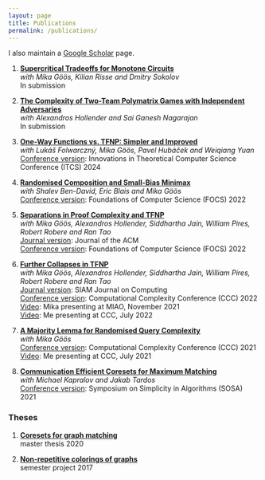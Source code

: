```yaml
---
layout: page
title: Publications
permalink: /publications/
---
```


I also maintain a [Google Scholar](https://scholar.google.com/citations?user=zDr2oZYAAAAJ) page.

1. **[Supercritical Tradeoffs for Monotone Circuits](https://arxiv.org/abs/2411.14268)**  
   _with Mika Göös, Kilian Risse and Dmitry Sokolov_  
   In submission

2. **[The Complexity of Two-Team Polymatrix Games with Independent Adversaries](https://arxiv.org/abs/2409.07398)**  
   _with Alexandros Hollender and Sai Ganesh Nagarajan_  
   In submission

3. **[One-Way Functions vs. TFNP: Simpler and Improved](https://eprint.iacr.org/2023/945)**  
   _with Lukáš Folwarczný, Mika Göös, Pavel Hubáček and Weiqiang Yuan_  
   [Conference version](https://drops.dagstuhl.de/entities/document/10.4230/LIPIcs.ITCS.2024.50): Innovations in Theoretical Computer Science Conference (ITCS) 2024

4. **[Randomised Composition and Small-Bias Minimax](https://eccc.weizmann.ac.il/report/2022/112/)**  
   _with Shalev Ben-David, Eric Blais and Mika Göös_  
   [Conference version](https://www.computer.org/csdl/proceedings-article/focs/2022/551900a624/1JtvLg7Yvba): Foundations of Computer Science (FOCS) 2022

5. **[Separations in Proof Complexity and TFNP](https://eccc.weizmann.ac.il/report/2022/058/)**  
   _with Mika Göös, Alexandros Hollender, Siddhartha Jain, William Pires, Robert Robere and Ran Tao_  
   [Journal version](https://dl.acm.org/doi/10.1145/3663758): Journal of the ACM   
   [Conference version](https://www.computer.org/csdl/proceedings-article/focs/2022/551900b150/1JtvOxb852w): Foundations of Computer Science (FOCS) 2022

6. **[Further Collapses in TFNP](https://eccc.weizmann.ac.il/report/2022/018/)**  
   _with Mika Göös, Alexandros Hollender, Siddhartha Jain, William Pires, Robert Robere and Ran Tao_  
   [Journal version](https://epubs.siam.org/doi/10.1137/22M1498346): SIAM Journal on Computing    
   [Conference version](https://drops.dagstuhl.de/opus/volltexte/2022/16561/): Computational Complexity Conference (CCC) 2022  
   [Video](https://www.youtube.com/watch?v=KKABxMxoOnE): Mika presenting at MIAO, November 2021  
   [Video](https://www.youtube.com/watch?v=HJrLDFGBagw): Me presenting at CCC, July 2022  

7. **[A Majority Lemma for Randomised Query Complexity](https://eccc.weizmann.ac.il/report/2021/024/)**  
   _with Mika Göös_  
   [Conference version](https://drops.dagstuhl.de/opus/volltexte/2021/14292/): Computational Complexity Conference (CCC) 2021  
   [Video](https://www.youtube.com/watch?v=vnntK_iViNg): Me presenting at CCC, July 2021

8. **[Communication Efficient Coresets for Maximum Matching](https://arxiv.org/abs/2011.06481)**  
   _with Michael Kapralov and Jakab Tardos_  
   [Conference version](https://epubs.siam.org/doi/abs/10.1137/1.9781611976496.17): Symposium on Simplicity in Algorithms (SOSA) 2021

### Theses

1. **[Coresets for graph matching]({{https://github.com/DaiSijie/academic-website/tree/main}}/assets/gmaystre_master_thesis.pdf)**  
   master thesis 2020

2. **[Non-repetitive colorings of graphs]({{https://github.com/DaiSijie/academic-website/tree/main}}/assets/gmaystre_non_repetitive_coloring.pdf)**  
   semester project 2017
